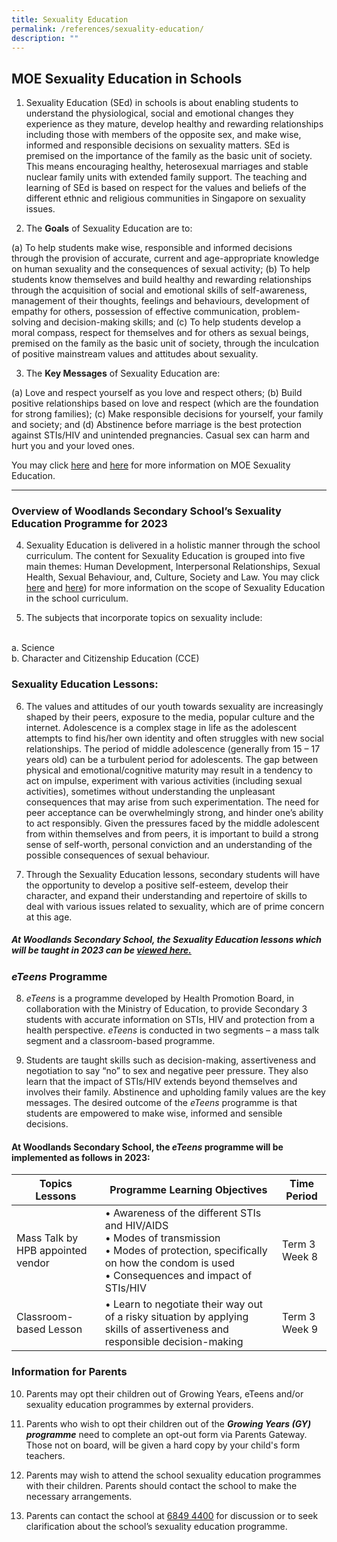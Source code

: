 ```yaml
---
title: Sexuality Education
permalink: /references/sexuality-education/
description: ""
---
```


## MOE Sexuality Education in Schools

1) Sexuality Education (SEd) in schools is about enabling students to understand the physiological, social and emotional changes they experience as they mature, develop healthy and rewarding relationships including those with members of the opposite sex, and make wise, informed and responsible decisions on sexuality matters. SEd is premised on the importance of the family as the basic unit of society. This means encouraging healthy, heterosexual marriages and stable nuclear family units with extended family support. The teaching and learning of SEd is based on respect for the values and beliefs of the different ethnic and religious communities in Singapore on sexuality issues.


2) The **Goals** of Sexuality Education are to:

(a) To help students make wise, responsible and informed decisions through the provision of accurate, current and age-appropriate knowledge on human sexuality and the consequences of sexual activity;
(b) To help students know themselves and build healthy and rewarding relationships through the acquisition of social and emotional skills of self-awareness, management of their thoughts, feelings and behaviours, development of empathy for others, possession of effective communication, problem-solving and decision-making skills; and
(c) To help students develop a moral compass, respect for themselves and for others as sexual beings, premised on the family as the basic unit of society, through the inculcation of positive mainstream values and attitudes about sexuality.

3) The **Key Messages** of Sexuality Education are:

(a) Love and respect yourself as you love and respect others;
(b) Build positive relationships based on love and respect (which are the foundation for strong families);
(c) Make responsible decisions for yourself, your family and society; and
(d) Abstinence before marriage is the best protection against STIs/HIV and unintended pregnancies. Casual sex can harm and hurt you and your loved ones.

You may click [here](https://go.gov.sg/moe-sexuality-education) and  [here](https://go.gov.sg/moe-sexuality-education) for more information on MOE Sexuality Education.

---

### Overview of Woodlands Secondary School’s Sexuality Education Programme for 2023

4)  Sexuality Education is delivered in a holistic manner through the school curriculum. The content for Sexuality Education is grouped into five main themes: Human Development, Interpersonal Relationships, Sexual Health, Sexual Behaviour, and, Culture, Society and Law. You may click [here](https://go.gov.sg/moe-sexuality-education-scope) and [here](https://www.moe.gov.sg/programmes/sexuality-education/scope-and-teaching-approach)) for more information on the scope of Sexuality Education in the school curriculum.

5) The subjects that incorporate topics on sexuality include:
<br>
a. Science <br>
b. Character and Citizenship Education (CCE)

### Sexuality Education Lessons:

6)  The values and attitudes of our youth towards sexuality are increasingly shaped by their peers, exposure to the media, popular culture and the internet. Adolescence is a complex stage in life as the adolescent attempts to find his/her own identity and often struggles with new social relationships. The period of middle adolescence (generally from 15 – 17 years old) can be a turbulent period for adolescents. The gap between physical and emotional/cognitive maturity may result in a tendency to act on impulse, experiment with various activities (including sexual activities), sometimes without understanding the unpleasant consequences that may arise from such experimentation. The need for peer acceptance can be overwhelmingly strong, and hinder one’s ability to act responsibly. Given the pressures faced by the middle adolescent from within themselves and from peers, it is important to build a strong sense of self-worth, personal conviction and an understanding of the possible consequences of sexual behaviour.

7)  Through the Sexuality Education lessons, secondary students will have the opportunity to develop a positive self-esteem, develop their character, and expand their understanding and repertoire of skills to deal with various issues related to sexuality, which are of prime concern at this age.

#####	At Woodlands Secondary School, the Sexuality Education lessons which will be taught in 2023 can be [viewed here.](/files/Sexuality%20Education/2023%20sexuality%20eduaction%20lessons%20in%20cce.pdf)

### _eTeens_ Programme

8)  _eTeens_ is a programme developed by Health Promotion Board, in collaboration with the Ministry of Education, to provide Secondary 3 students with accurate information on STIs, HIV and protection from a health perspective. _eTeens_ is conducted in two segments – a mass talk segment and a classroom-based programme.

9)  Students are taught skills such as decision-making, assertiveness and negotiation to say “no” to sex and negative peer pressure. They also learn that the impact of STIs/HIV extends beyond themselves and involves their family. Abstinence and upholding family values are the key messages. The desired outcome of the _eTeens_ programme is that students are empowered to make wise, informed and sensible decisions.

#### At Woodlands Secondary School, the _eTeens_ programme will be implemented as follows in 2023:

| Topics <br> Lessons | Programme Learning Objectives | Time Period |
|--- |--- |--- |
|Mass Talk by HPB appointed vendor  | •	Awareness of the different STIs and HIV/AIDS <br>•	Modes of transmission <br>•	Modes of protection, specifically on how the condom is used <br>•	Consequences and impact of STIs/HIV | Term 3 Week 8 | 
| Classroom-based Lesson | •	Learn to negotiate their way out of a risky situation by applying skills of assertiveness and responsible decision-making | Term 3 Week 9 | 

### Information for Parents

10)  Parents may opt their children out of Growing Years, eTeens and/or sexuality education programmes by external providers.

11)  Parents who wish to opt their children out of the ***Growing Years (GY) programme*** need to complete an opt-out form via Parents Gateway. Those not on board, will be given a hard copy by your child's form teachers.

12)  Parents may wish to attend the school sexuality education programmes with their children. Parents should contact the school to make the necessary arrangements.

13)  Parents can contact the school at [6849 4400](tel:68494400) for discussion or to seek clarification about the school’s sexuality education programme.
